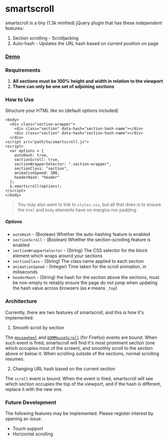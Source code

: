 # smartscroll

smartscroll is a tiny (1.3k minfied) jQuery plugin that has these *independent* features:

1. Section scrolling - Scrolljacking
2. Auto-hash - Updates the URL hash based on current position on page

### [Demo](//d4nyll.github.io/smartscroll/)

### Requirements

1. **All sections must be 100% height and width in relation to the viewport**
2. **There can only be one set of adjoining sections**

### How to Use

Structure your HTML like so (default options included)

    <body>
      <div class="section-wrapper">
        <div class="section" data-hash="section-hash-name"></div>
        <div class="section" data-hash="section-hash-name"></div>
      </div>
    <script src="path/to/smartscroll.js">
    <script>
      var options = {
        autoHash: true,
        sectionScroll: true,
        sectionWrapperSelector: ".section-wrapper",
        sectionClass: "section",
        animationSpeed: 300,
        headerHash: "header"
      };
      $.smartscroll(options);
    </script>
    </body>

> You may also want to link to `styles.css`, but all that does is to ensure the `html` and `body` elements have no margins nor padding

##### Options

* `autoHash` - (Boolean) Whether the auto-hashing feature is enabled
* `sectionScroll` - (Boolean) Whether the section-scrolling feature is enabled
* `sectionWrapperSelector` - (String) The CSS selector for the block element which wraps around your sections
* `sectionClass` - (String) The class name applied to each section
* `animationSpeed` - (Integer) Time taken for the scroll animation, in miliseconds
* `headerHash` - (String) the hash for the section above the sections, must be non-empty to reliably ensure the page do not jump when updating the hash value across browsers (as `#` means `_top`)

### Architecture

Currently, there are two features of smartscroll, and this is how it's implemented:

1. Smooth scroll by section

  The [`mousewheel`](https://developer.mozilla.org/en-US/docs/Web/Events/mousewheel)  and [`DOMMouseScroll`](https://developer.mozilla.org/en-US/docs/Web/Events/DOMMouseScroll) (for Firefox) events are bound. When such event is fired, smartscroll will find it's most prominent section (one which occupies most of the screen), and smoothly scroll to the section above or below it.
  When scrolling outside of the sections, normal scrolling resumes.
  
2. Changing URL hash based on the current section

  The `scroll` event is bound. When the event is fired, smartscroll will see which section occupies the top of the viewport, and if the hash is different, replace it with the new one.

### Future Development

The following features may be implemented. Please register interest by opening an issue.

* Touch support
* Horizontal scrolling
